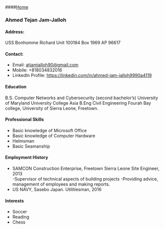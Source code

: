 ####[Home](https://AhmedJamJalloh.github.io/index.md)

### Ahmed Tejan Jam-Jalloh

#### Address: 
USS Bonhomme Richard
Unit 100184 Box 1969
AP     96617

#### Contact:
-	Email: atjamjalloh90@gmail.com      
-	Mobile: +818034832016
-	LinkedIn Profile: <https://linkedin.com/in/ahmed-jam-jalloh9990a4119>

#### Education
B.S. Computer Networks and Cybersecurity (second bachelor’s)
University of Maryland University College Asia
B.Eng Civil Engineering
Fourah Bay college, University of Sierra Leone, Freetown.

#### Professional Skills
-	Basic knowledge of Microsoft Office 
-	Basic knowledge of Computer Hardware
-	Helmsman
-	Basic Seamanship

#### Employment History
-	SAMCON Construction Enterprise, Freetown Sierra Leone
  Site Engineer, 2013    
-Supervisor of technical aspects of building projects
-Providing advice, management of employees and making reports.
- US NAVY, Sasebo Japan. 
  Utilitiesman, 2016 
  
#### Interests
- Soccer
- Reading
- Chess
